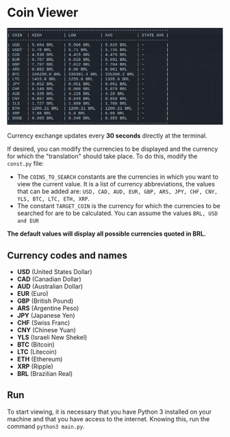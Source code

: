 # Coin Viewer

![Default values image](imgs/default.png)

Currency exchange updates every **30 seconds** directly at the terminal.

If desired, you can modify the currencies to be displayed and the currency for which the "translation" should take place. To do this, modify the `const.py` file:
- The `COINS_TO_SEARCH` constants are the currencies in which you want to view the current value. It is a list of currency abbreviations, the values that can be added are: `USD, CAD, AUD, EUR, GBP, ARS, JPY, CHF, CNY, YLS, BTC, LTC, ETH, XRP`.
- The constant `TARGET_COIN` is the currency for which the currencies to be searched for are to be calculated. You can assume the values `BRL, USD and EUR`

**The default values will display all possible currencies quoted in BRL.**

## Currency codes and names 

- **USD** (United States Dollar)
- **CAD** (Canadian Dollar)
- **AUD** (Australian Dollar)
- **EUR** (Euro)
- **GBP** (British Pound)
- **ARS** (Argentine Peso)
- **JPY** (Japanese Yen)
- **CHF** (Swiss Franc)
- **CNY** (Chinese Yuan)
- **YLS** (Israeli New Shekel)
- **BTC** (Bitcoin)
- **LTC** (Litecoin)
- **ETH** (Ethereum)
- **XRP** (Ripple)
- **BRL** (Brazilian Real)

## Run

To start viewing, it is necessary that you have Python 3 installed on your machine and that you have access to the internet. Knowing this, run the command `python3 main.py`.

